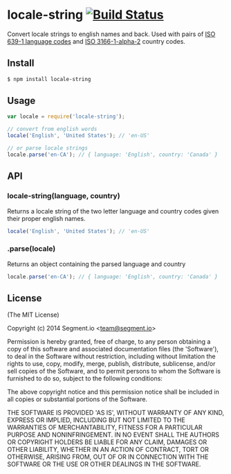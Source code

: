 
# locale-string [![Build Status](https://circleci.com/gh/segmentio/locale-string/tree/master.png?style=badge)](https://circleci.com/gh/segmentio/locale-string/tree/master)

Convert locale strings to english names and back. Used with pairs of [ISO 639-1 language codes][language] and [ISO 3166-1-alpha-2][country] country codes.

[language]: http://en.wikipedia.org/wiki/ISO_639-1
[country]: http://en.wikipedia.org/wiki/ISO_3166-1_alpha-2

## Install

```sh
$ npm install locale-string
```

## Usage

```js
var locale = require('locale-string');

// convert from english words
locale('English', 'United States'); // 'en-US'

// or parse locale strings
locale.parse('en-CA'); // { language: 'English', country: 'Canada' }
```

## API

### locale-string(language, country)

Returns a locale string of the two letter language and country codes given their proper english names.

```js
locale('English', 'United States'); // 'en-US'
```

### .parse(locale)

Returns an object containing the parsed language and country

```js
locale.parse('en-CA'); // { language: 'English', country: 'Canada' }
```

## License

(The MIT License)

Copyright (c) 2014 Segment.io &lt;team@segment.io&gt;

Permission is hereby granted, free of charge, to any person obtaining
a copy of this software and associated documentation files (the
'Software'), to deal in the Software without restriction, including
without limitation the rights to use, copy, modify, merge, publish,
distribute, sublicense, and/or sell copies of the Software, and to
permit persons to whom the Software is furnished to do so, subject to
the following conditions:

The above copyright notice and this permission notice shall be
included in all copies or substantial portions of the Software.

THE SOFTWARE IS PROVIDED 'AS IS', WITHOUT WARRANTY OF ANY KIND,
EXPRESS OR IMPLIED, INCLUDING BUT NOT LIMITED TO THE WARRANTIES OF
MERCHANTABILITY, FITNESS FOR A PARTICULAR PURPOSE AND NONINFRINGEMENT.
IN NO EVENT SHALL THE AUTHORS OR COPYRIGHT HOLDERS BE LIABLE FOR ANY
CLAIM, DAMAGES OR OTHER LIABILITY, WHETHER IN AN ACTION OF CONTRACT,
TORT OR OTHERWISE, ARISING FROM, OUT OF OR IN CONNECTION WITH THE
SOFTWARE OR THE USE OR OTHER DEALINGS IN THE SOFTWARE.